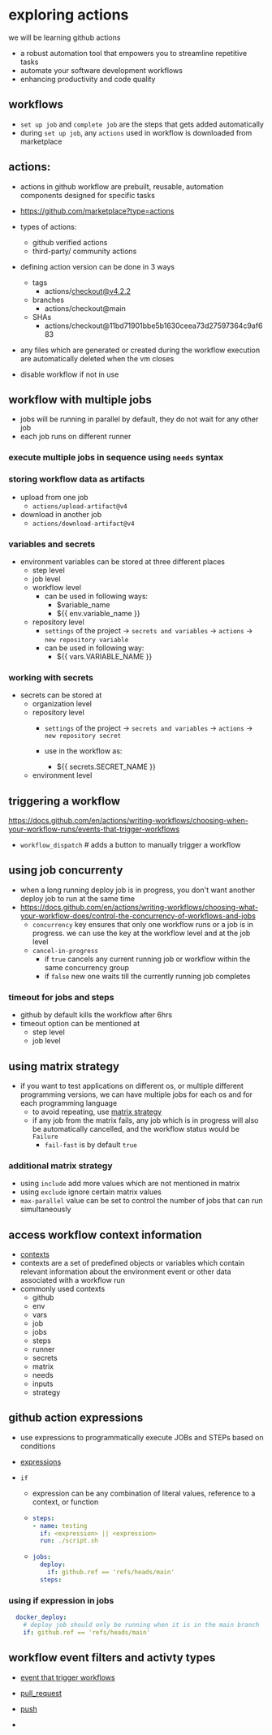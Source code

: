 # exploring actions
we will be learning github actions
- a robust automation tool that empowers you to streamline repetitive tasks
- automate your software development workflows
- enhancing productivity and code quality


## workflows
- `set up job` and `complete job` are the steps that gets added automatically
- during `set up job`, any `actions` used in workflow is downloaded from marketplace

## actions:
- actions in github workflow are prebuilt, reusable, automation components designed for specific tasks
- https://github.com/marketplace?type=actions
- types of actions:
    - github verified actions
    - third-party/ community actions

- defining action version can be done in 3 ways
    - tags
        - actions/checkout@v4.2.2
    - branches
        - actions/checkout@main 
    - SHAs
        - actions/checkout@11bd71901bbe5b1630ceea73d27597364c9af683

- any files which are generated or created during the workflow execution are automatically deleted when the vm closes

- disable workflow if not in use

## workflow with multiple jobs
- jobs will be running in parallel by default, they do not wait for any other job 
- each job runs on different runner

### execute multiple jobs in sequence using `needs` syntax

### storing workflow data as artifacts
- upload from one job 
    - `actions/upload-artifact@v4`
- download in another job
    - `actions/download-artifact@v4`

### variables and secrets
- environment variables can be stored at three different places
    - step level
    - job level
    - workflow level
        - can be used in following ways:
            - $variable_name
            - ${{ env.variable_name }}
    - repository level
        - `settings` of the project -> `secrets and variables` -> `actions` -> `new repository variable`
       - can be used in following way:
            - ${{ vars.VARIABLE_NAME }} 

### working with secrets
- secrets can be stored at 
    - organization level
    - repository level
        - `settings` of the project -> `secrets and variables` -> `actions` -> `new repository secret`

        - use in the workflow as:
            - ${{ secrets.SECRET_NAME }}
    - environment level

## triggering a workflow

https://docs.github.com/en/actions/writing-workflows/choosing-when-your-workflow-runs/events-that-trigger-workflows

- `workflow_dispatch` # adds a button to manually trigger a workflow

## using job concurrenty
- when a long running deploy job is in progress, you don't want another deploy job to run at the same time
- https://docs.github.com/en/actions/writing-workflows/choosing-what-your-workflow-does/control-the-concurrency-of-workflows-and-jobs
    - `concurrency` key ensures that only one workflow runs or a job is in progress. we can use the key at the workflow level and at the job level 
    - `cancel-in-progress` 
        - if `true` cancels any current running job or workflow within the same concurrency group  
        - if `false` new one waits till the currently running job completes

### timeout for jobs and steps
- github by default kills the workflow after 6hrs
- timeout option can be mentioned at
    - step level
    - job level

## using matrix strategy
- if you want to test applications on different os, or multiple different programming versions, we can have multiple jobs for each os and for each programming language
    - to avoid repeating, use [matrix strategy](https://docs.github.com/en/actions/writing-workflows/choosing-what-your-workflow-does/running-variations-of-jobs-in-a-workflow#using-a-matrix-strategy)
    - if any job from the matrix fails, any job which is in progress will also be automatically cancelled, and the workflow status would be `Failure` 
        - `fail-fast` is by default `true`
    
### additional matrix strategy
- using `include` add more values which are not mentioned in matrix
- using `exclude` ignore certain matrix values 
- `max-parallel` value can be set to control the number of jobs that can run simultaneously


## access workflow context information

- [contexts](https://docs.github.com/en/actions/writing-workflows/choosing-what-your-workflow-does/accessing-contextual-information-about-workflow-runs#about-contexts)
- contexts are a set of predefined objects or variables which contain relevant information about the environment event or other data associated with a workflow run
- commonly used contexts
    - github
    - env
    - vars
    - job
    - jobs
    - steps
    - runner
    - secrets
    - matrix
    - needs
    - inputs
    - strategy


## github action expressions
- use expressions to programmatically execute JOBs and STEPs based on conditions
- [expressions](https://docs.github.com/en/actions/writing-workflows/choosing-what-your-workflow-does/evaluate-expressions-in-workflows-and-actions)

- `if`
    - expression can be any combination of literal values, reference to a context, or function

    - ```yaml
      steps:
      - name: testing
        if: <expression> || <expression>
        run: ./script.sh
      ```
    - ```yaml
      jobs:
        deploy:
          if: github.ref == 'refs/heads/main'
        steps:
      ```
### using if expression in jobs


```yaml
  docker_deploy:
    # deploy job should only be running when it is in the main branch
    if: github.ref == 'refs/heads/main'

```
## workflow event filters and activty types
- [event that trigger workflows](https://docs.github.com/en/actions/writing-workflows/choosing-when-your-workflow-runs/events-that-trigger-workflows)
- [pull_request](https://docs.github.com/en/actions/writing-workflows/choosing-when-your-workflow-runs/events-that-trigger-workflows#pull_request)
- [push](https://docs.github.com/en/actions/writing-workflows/choosing-when-your-workflow-runs/events-that-trigger-workflows#push)

- 
